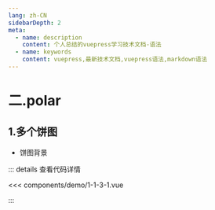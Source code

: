 ```yaml
---
lang: zh-CN
sidebarDepth: 2
meta:
  - name: description
    content: 个人总结的vuepress学习技术文档-语法
  - name: keywords
    content: vuepress,最新技术文档,vuepress语法,markdown语法
---
```


# 二.polar

## 1.多个饼图

- 饼图背景


  <Container url="/resume/demo/?type=echarts&name=1-1-3-1.vue" />

::: details 查看代码详情

<<< components/demo/1-1-3-1.vue

:::